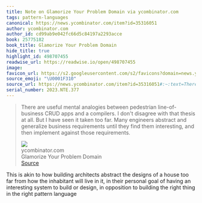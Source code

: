 ```yaml
---
title: Note on Glamorize Your Problem Domain via ycombinator.com
tags: pattern-languages
canonical: https://news.ycombinator.com/item?id=35316051
author: ycombinator.com
author_id: cd99ab9e042fc66d5c84197a2293acce
book: 25775182
book_title: Glamorize Your Problem Domain
hide_title: true
highlight_id: 498707455
readwise_url: https://readwise.io/open/498707455
image:
favicon_url: https://s2.googleusercontent.com/s2/favicons?domain=news.ycombinator.com
source_emoji: "\U0001F310"
source_url: https://news.ycombinator.com/item?id=35316051#:~:text=There%20are%20useful,against%20those%20requirements.
serial_number: 2023.NTE.377
---
```

> There are useful mental analogies between pedestrian line-of-business CRUD apps and a compilers. I don't disagree with that thesis at all. But I have seen it taken too far. Many engineers abstract and generalize business requirements until they find them interesting, and then implement against those requirements.
> <div class="quoteback-footer"><div class="quoteback-avatar"><img class="mini-favicon" src="https://s2.googleusercontent.com/s2/favicons?domain=news.ycombinator.com"></div><div class="quoteback-metadata"><div class="metadata-inner"><span style="display:none">FROM:</span><div aria-label="ycombinator.com" class="quoteback-author"> ycombinator.com</div><div aria-label="Glamorize Your Problem Domain" class="quoteback-title"> Glamorize Your Problem Domain</div></div></div><div class="quoteback-backlink"><a target="_blank" aria-label="go to the full text of this quotation" rel="noopener" href="https://news.ycombinator.com/item?id=35316051#:~:text=There%20are%20useful,against%20those%20requirements." class="quoteback-arrow"> Source</a></div></div>

This is akin to how building architects abstract the designs of a house too far from how the inhabitant will live in it, in their personal goal of having an interesting system to build or design, in opposition to building the right thing in the right pattern language
